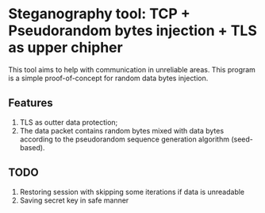 # Steganography tool: TCP + Pseudorandom bytes injection + TLS as upper chipher
This tool aims to help with communication in unreliable areas. This program is a simple proof-of-concept for random data bytes injection.

## Features
1. TLS as outter data protection;
2. The data packet contains random bytes mixed with data bytes according to the pseudorandom sequence generation algorithm (seed-based).

## TODO
1. Restoring session with skipping some iterations if data is unreadable
2. Saving secret key in safe manner

